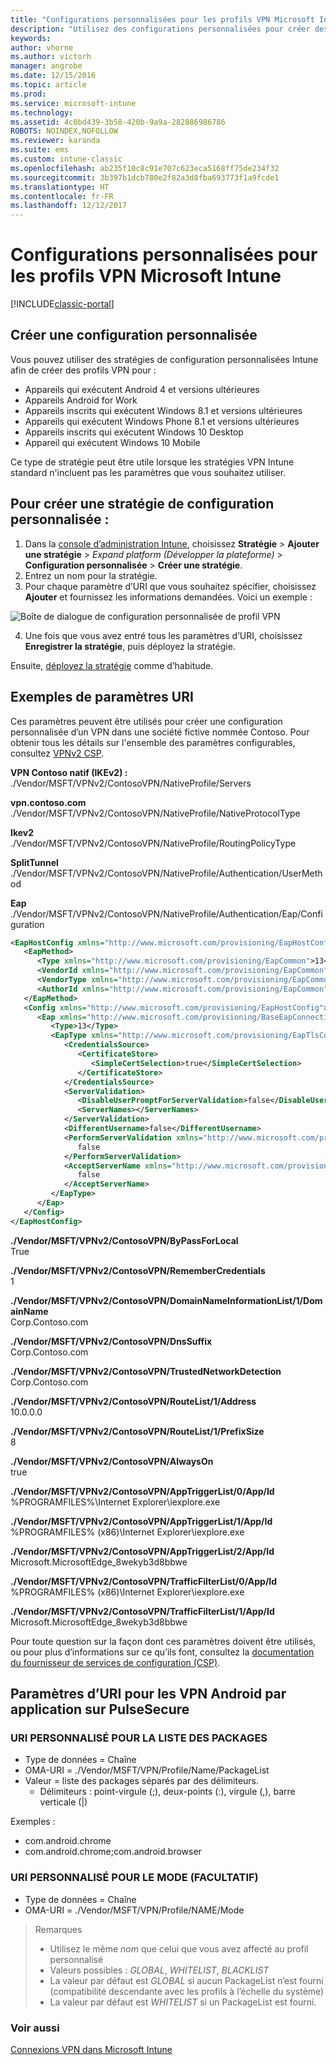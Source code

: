 ```yaml
---
title: "Configurations personnalisées pour les profils VPN Microsoft Intune"
description: "Utilisez des configurations personnalisées pour créer des profils VPN dans Intune."
keywords: 
author: vhorne
ms.author: victorh
manager: angrobe
ms.date: 12/15/2016
ms.topic: article
ms.prod: 
ms.service: microsoft-intune
ms.technology: 
ms.assetid: 4c0bd439-3b58-420b-9a9a-282886986786
ROBOTS: NOINDEX,NOFOLLOW
ms.reviewer: karanda
ms.suite: ems
ms.custom: intune-classic
ms.openlocfilehash: ab235f10c8c91e707c623eca5168ff75de234f32
ms.sourcegitcommit: 3b397b1dcb780e2f82a3d8fba693773f1a9fcde1
ms.translationtype: HT
ms.contentlocale: fr-FR
ms.lasthandoff: 12/12/2017
---
```

# <a name="custom-configurations-for-microsoft-intune-vpn-profiles"></a>Configurations personnalisées pour les profils VPN Microsoft Intune

[!INCLUDE[classic-portal](../includes/classic-portal.md)]

## <a name="create-a-custom-configuration"></a>Créer une configuration personnalisée
Vous pouvez utiliser des stratégies de configuration personnalisées Intune afin de créer des profils VPN pour :

* Appareils qui exécutent Android 4 et versions ultérieures
* Appareils Android for Work
* Appareils inscrits qui exécutent Windows 8.1 et versions ultérieures
* Appareils qui exécutent Windows Phone 8.1 et versions ultérieures
* Appareils inscrits qui exécutent Windows 10 Desktop
* Appareil qui exécutent Windows 10 Mobile

Ce type de stratégie peut être utile lorsque les stratégies VPN Intune standard n'incluent pas les paramètres que vous souhaitez utiliser.

## <a name="to-create-a-custom-configuration-policy"></a>Pour créer une stratégie de configuration personnalisée :

   1. Dans la [console d’administration Intune](https://manage.microsoft.com), choisissez **Stratégie** > **Ajouter une stratégie** > *Expand platform (Développer la plateforme)* > **Configuration personnalisée** > **Créer une stratégie**.
   2. Entrez un nom pour la stratégie.
   3. Pour chaque paramètre d’URI que vous souhaitez spécifier, choisissez **Ajouter** et fournissez les informations demandées. Voici un exemple :

   ![Boîte de dialogue de configuration personnalisée de profil VPN](./media/Intune_Add_VPN_URI.png)

   4.  Une fois que vous avez entré tous les paramètres d’URI, choisissez **Enregistrer la stratégie**, puis déployez la stratégie.

Ensuite, [déployez la stratégie](/intune-classic/deploy-use/manage-settings-and-features-on-your-devices-with-microsoft-intune-policies#deploy-a-configuration-policy) comme d’habitude.

## <a name="example-uri-settings"></a>Exemples de paramètres URI

Ces paramètres peuvent être utilisés pour créer une configuration personnalisée d’un VPN dans une société fictive nommée Contoso.
Pour obtenir tous les détails sur l'ensemble des paramètres configurables, consultez [VPNv2 CSP](https://msdn.microsoft.com/library/windows/hardware/dn914776.aspx).

**VPN Contoso natif (IKEv2) :**<br />
./Vendor/MSFT/VPNv2/ContosoVPN/NativeProfile/Servers

**vpn.contoso.com**<br />
./Vendor/MSFT/VPNv2/ContosoVPN/NativeProfile/NativeProtocolType

**Ikev2<br />** ./Vendor/MSFT/VPNv2/ContosoVPN/NativeProfile/RoutingPolicyType

**SplitTunnel**<br />
./Vendor/MSFT/VPNv2/ContosoVPN/NativeProfile/Authentication/UserMethod

**Eap**<br />
./Vendor/MSFT/VPNv2/ContosoVPN/NativeProfile/Authentication/Eap/Configuration
``` xml
<EapHostConfig xmlns="http://www.microsoft.com/provisioning/EapHostConfig">
   <EapMethod>
      <Type xmlns="http://www.microsoft.com/provisioning/EapCommon">13</Type>
      <VendorId xmlns="http://www.microsoft.com/provisioning/EapCommon">0</VendorId>
      <VendorType xmlns="http://www.microsoft.com/provisioning/EapCommon">0</VendorType>
      <AuthorId xmlns="http://www.microsoft.com/provisioning/EapCommon">0</AuthorId>
   </EapMethod>
   <Config xmlns="http://www.microsoft.com/provisioning/EapHostConfig">
      <Eap xmlns="http://www.microsoft.com/provisioning/BaseEapConnectionPropertiesV1">
         <Type>13</Type>
         <EapType xmlns="http://www.microsoft.com/provisioning/EapTlsConnectionPropertiesV1">
            <CredentialsSource>
               <CertificateStore>
                  <SimpleCertSelection>true</SimpleCertSelection>
               </CertificateStore>
            </CredentialsSource>
            <ServerValidation>
               <DisableUserPromptForServerValidation>false</DisableUserPromptForServerValidation>
               <ServerNames></ServerNames>
            </ServerValidation>
            <DifferentUsername>false</DifferentUsername>
            <PerformServerValidation xmlns="http://www.microsoft.com/provisioning/EapTlsConnectionPropertiesV2">
               false
            </PerformServerValidation>
            <AcceptServerName xmlns="http://www.microsoft.com/provisioning/EapTlsConnectionPropertiesV2">
               false
            </AcceptServerName>
         </EapType>
      </Eap>
   </Config>
</EapHostConfig>
```
**./Vendor/MSFT/VPNv2/ContosoVPN/ByPassForLocal**<br />
True

**./Vendor/MSFT/VPNv2/ContosoVPN/RememberCredentials**<br />
1

**./Vendor/MSFT/VPNv2/ContosoVPN/DomainNameInformationList/1/DomainName**<br />
Corp.Contoso.com

**./Vendor/MSFT/VPNv2/ContosoVPN/DnsSuffix**<br />
Corp.Contoso.com

**./Vendor/MSFT/VPNv2/ContosoVPN/TrustedNetworkDetection**<br />
Corp.Contoso.com

**./Vendor/MSFT/VPNv2/ContosoVPN/RouteList/1/Address**<br />
10.0.0.0

**./Vendor/MSFT/VPNv2/ContosoVPN/RouteList/1/PrefixSize**<br />
8

**./Vendor/MSFT/VPNv2/ContosoVPN/AlwaysOn**<br />
true

**./Vendor/MSFT/VPNv2/ContosoVPN/AppTriggerList/0/App/Id**<br />
%PROGRAMFILES%\Internet Explorer\iexplore.exe

**./Vendor/MSFT/VPNv2/ContosoVPN/AppTriggerList/1/App/Id**<br />
%PROGRAMFILES% (x86)\Internet Explorer\iexplore.exe

**./Vendor/MSFT/VPNv2/ContosoVPN/AppTriggerList/2/App/Id**<br />
Microsoft.MicrosoftEdge_8wekyb3d8bbwe

**./Vendor/MSFT/VPNv2/ContosoVPN/TrafficFilterList/0/App/Id**<br />
%PROGRAMFILES% (x86)\Internet Explorer\iexplore.exe

**./Vendor/MSFT/VPNv2/ContosoVPN/TrafficFilterList/1/App/Id**<br />
Microsoft.MicrosoftEdge_8wekyb3d8bbwe

Pour toute question sur la façon dont ces paramètres doivent être utilisés, ou pour plus d’informations sur ce qu’ils font, consultez la [documentation du fournisseur de services de configuration (CSP)](https://msdn.microsoft.com/library/windows/hardware/dn914776(v=vs.85).aspx).

## <a name="uri-settings-for-android-per-app-vpn-on-pulsesecure"></a>Paramètres d’URI pour les VPN Android par application sur PulseSecure
### <a name="custom-uri-for-package-list"></a>URI PERSONNALISÉ POUR LA LISTE DES PACKAGES
-  Type de données = Chaîne
-  OMA-URI = ./Vendor/MSFT/VPN/Profile/Name/PackageList
-  Valeur = liste des packages séparés par des délimiteurs.
   - Délimiteurs : point-virgule (;), deux-points (:), virgule (,), barre verticale (|)

Exemples :
- com.android.chrome
- com.android.chrome;com.android.browser

### <a name="custom-uri-for-mode-optional"></a>URI PERSONNALISÉ POUR LE MODE (FACULTATIF)
- Type de données = Chaîne
- OMA-URI = ./Vendor/MSFT/VPN/Profile/NAME/Mode

> Remarques
> - Utilisez le même *nom* que celui que vous avez affecté au profil personnalisé
> - Valeurs possibles : *GLOBAL*, *WHITELIST*, *BLACKLIST*
> - La valeur par défaut est *GLOBAL* si aucun PackageList n’est fourni (compatibilité descendante avec les profils à l’échelle du système)
> - La valeur par défaut est *WHITELIST* si un PackageList est fourni.


### <a name="see-also"></a>Voir aussi
[Connexions VPN dans Microsoft Intune](vpn-connections-in-microsoft-intune.md)
